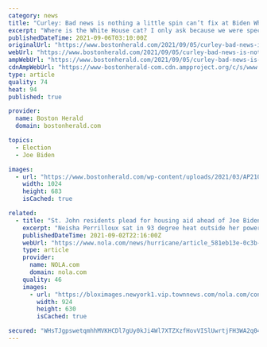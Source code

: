 ```yaml
---
category: news
title: "Curley: Bad news is nothing a little spin can’t fix at Biden White House"
excerpt: "Where is the White House cat? I only ask because we were specifically cautioned by White House press secretary Jen Psaki that the feline might appear when the going got tough. “I’ve"
publishedDateTime: 2021-09-06T03:10:00Z
originalUrl: "https://www.bostonherald.com/2021/09/05/curley-bad-news-is-nothing-a-little-spin-cant-fix-at-biden-white-house/"
webUrl: "https://www.bostonherald.com/2021/09/05/curley-bad-news-is-nothing-a-little-spin-cant-fix-at-biden-white-house/"
ampWebUrl: "https://www.bostonherald.com/2021/09/05/curley-bad-news-is-nothing-a-little-spin-cant-fix-at-biden-white-house/amp/"
cdnAmpWebUrl: "https://www-bostonherald-com.cdn.ampproject.org/c/s/www.bostonherald.com/2021/09/05/curley-bad-news-is-nothing-a-little-spin-cant-fix-at-biden-white-house/amp/"
type: article
quality: 74
heat: 94
published: true

provider:
  name: Boston Herald
  domain: bostonherald.com

topics:
  - Election
  - Joe Biden

images:
  - url: "https://www.bostonherald.com/wp-content/uploads/2021/03/AP21085637016977.jpg?w=1024&#038;h=683"
    width: 1024
    height: 683
    isCached: true

related:
  - title: "St. John residents plead for housing aid ahead of Joe Biden's visit: 'We need help ASAP'"
    excerpt: "Neisha Perrilloux sat in 93 degree heat outside her powerless, storm-damaged apartment on Thursday trying to catch a breeze and wishing she were anywhere but LaPlace."
    publishedDateTime: 2021-09-02T22:16:00Z
    webUrl: "https://www.nola.com/news/hurricane/article_581eb13e-0c3b-11ec-a872-0b6336a8aab4.html"
    type: article
    provider:
      name: NOLA.com
      domain: nola.com
    quality: 46
    images:
      - url: "https://bloximages.newyork1.vip.townnews.com/nola.com/content/tncms/assets/v3/editorial/d/f6/df63a7e7-2cd9-518f-8cda-14f7cbb70b7c/612fe8af921af.image.jpg?resize=924%2C630"
        width: 924
        height: 630
        isCached: true

secured: "WHsTJgpswetqmhhMVKHCDl7gUy0kJi4Wl7XTZXzfHovVISlUwrtjFH3WA2q04iEt2IPlaFWNdkGADDoRI/L9ZOIoUhVXzOxmIdYerbLlvB782N390sJRrZae+RCaycbauJigxAmMIRYhD2JK50v++ZWT+QjFac4q1j/Fi7L8vrcHazfq/pdwiEKzOJMVPRlXgx4v63Zqpb4SZwPMg9qJmmzmWfdNj2jRRZ5mUiVOElUbI2OrbJkSN+XXYkx+xzMyU26L9vHV99CHWjA4PPyy9tfJuuJx9hfuVYjuIlhoPIuJB5K2YXIUAKbS2qCV72CWEomRLWk3bVGzHtLVJ07CycOM1qQ/tohNLCVUOrzEzqc=;8vd8BJUn2pP9WXfp59qgWg=="
---
```



